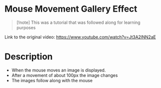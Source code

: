 # Mouse Movement Gallery Effect

> [!note] This was a tutorial that was followed along for learning purposes

Link to the original video: https://www.youtube.com/watch?v=Jt3A2lNN2aE

# Description

- When the mouse moves an image is displayed.
- After a movement of about 100px the image changes
- The images follow along with the mouse
